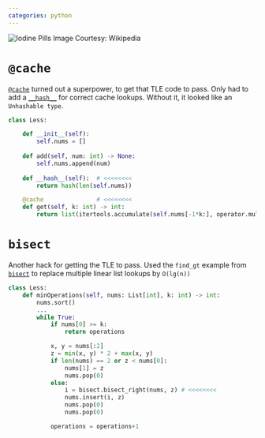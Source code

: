 ```yaml
---
categories: python
---
```

![Iodine Pills](https://upload.wikimedia.org/wikipedia/commons/thumb/f/f1/Iodine_pills.jpg/1280px-Iodine_pills.jpg)
Image Courtesy: Wikipedia
# `@cache`
[`@cache`](https://docs.python.org/3/library/functools.html) turned out a superpower, to get that TLE code to pass. Only had to add a [`__hash__`](https://docs.python.org/3.9/reference/datamodel.html#object.__hash__) for correct cache lookups. Without it, it looked like an `Unhashable type`.

```python
class Less:

    def __init__(self):
        self.nums = []
    
    def add(self, num: int) -> None:
        self.nums.append(num)
    
    def __hash__(self):  # <<<<<<<<
        return hash(len(self.nums))

    @cache               # <<<<<<<<
    def get(self, k: int) -> int:
        return list(itertools.accumulate(self.nums[-1*k:], operator.mul))[-1]
```

# `bisect`
Another hack for getting the TLE to pass. Used the `find_gt` example from [`bisect`](https://docs.python.org/3/library/bisect.html) to replace multiple linear list lookups by `O(lg(n))`

```python
class Less:
    def minOperations(self, nums: List[int], k: int) -> int:
        nums.sort()
        ...
        while True:
            if nums[0] >= k:
                return operations

            x, y = nums[:2]
            z = min(x, y) * 2 + max(x, y)
            if len(nums) == 2 or z < nums[0]:
                nums[1] = z
                nums.pop(0)
            else:
                i = bisect.bisect_right(nums, z) # <<<<<<<<
                nums.insert(i, z)
                nums.pop(0)
                nums.pop(0)

            operations = operations+1
```


